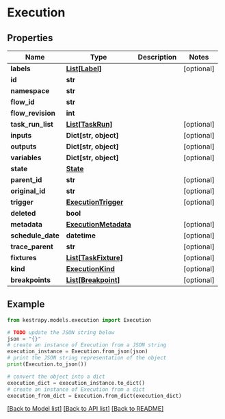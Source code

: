 # Execution


## Properties

Name | Type | Description | Notes
------------ | ------------- | ------------- | -------------
**labels** | [**List[Label]**](Label.md) |  | [optional] 
**id** | **str** |  | 
**namespace** | **str** |  | 
**flow_id** | **str** |  | 
**flow_revision** | **int** |  | 
**task_run_list** | [**List[TaskRun]**](TaskRun.md) |  | [optional] 
**inputs** | **Dict[str, object]** |  | [optional] 
**outputs** | **Dict[str, object]** |  | [optional] 
**variables** | **Dict[str, object]** |  | [optional] 
**state** | [**State**](State.md) |  | 
**parent_id** | **str** |  | [optional] 
**original_id** | **str** |  | [optional] 
**trigger** | [**ExecutionTrigger**](ExecutionTrigger.md) |  | [optional] 
**deleted** | **bool** |  | 
**metadata** | [**ExecutionMetadata**](ExecutionMetadata.md) |  | [optional] 
**schedule_date** | **datetime** |  | [optional] 
**trace_parent** | **str** |  | [optional] 
**fixtures** | [**List[TaskFixture]**](TaskFixture.md) |  | [optional] 
**kind** | [**ExecutionKind**](ExecutionKind.md) |  | [optional] 
**breakpoints** | [**List[Breakpoint]**](Breakpoint.md) |  | [optional] 

## Example

```python
from kestrapy.models.execution import Execution

# TODO update the JSON string below
json = "{}"
# create an instance of Execution from a JSON string
execution_instance = Execution.from_json(json)
# print the JSON string representation of the object
print(Execution.to_json())

# convert the object into a dict
execution_dict = execution_instance.to_dict()
# create an instance of Execution from a dict
execution_from_dict = Execution.from_dict(execution_dict)
```
[[Back to Model list]](../README.md#documentation-for-models) [[Back to API list]](../README.md#documentation-for-api-endpoints) [[Back to README]](../README.md)


